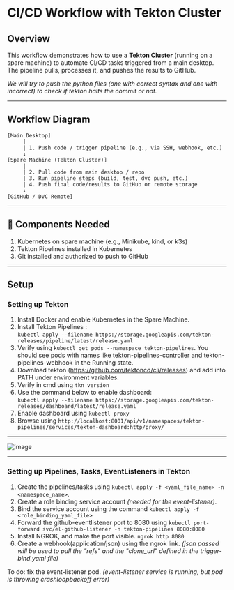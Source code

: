 # CI/CD Workflow with Tekton Cluster

## Overview

This workflow demonstrates how to use a **Tekton Cluster** (running on a spare machine) to automate CI/CD tasks triggered from a main desktop. The pipeline pulls, processes it, and pushes the results to GitHub.

_We will try to push the python files (one with correct syntax and one with incorrect) to check if tekton halts the commit or not._

---

## Workflow Diagram

```plaintext
[Main Desktop]
     |
     | 1. Push code / trigger pipeline (e.g., via SSH, webhook, etc.)
     ↓
[Spare Machine (Tekton Cluster)]
     |
     | 2. Pull code from main desktop / repo
     | 3. Run pipeline steps (build, test, dvc push, etc.)
     | 4. Push final code/results to GitHub or remote storage
     ↓
[GitHub / DVC Remote]
```
---

## 🧩 Components Needed
1. Kubernetes on spare machine (e.g., Minikube, kind, or k3s)
2. Tekton Pipelines installed in Kubernetes
3. Git installed and authorized to push to GitHub

---

## Setup

### Setting up Tekton

1. Install Docker and enable Kubernetes in the Spare Machine.
2. Install Tekton Pipelines :</br>
   ``kubectl apply --filename https://storage.googleapis.com/tekton-releases/pipeline/latest/release.yaml``
3. Verify using ``kubectl get pods --namespace tekton-pipelines``.
   You should see pods with names like tekton-pipelines-controller and tekton-pipelines-webhook in the Running state.
4. Download tekton (https://github.com/tektoncd/cli/releases) and add into PATH under environment variables.
5. Verify in cmd using ``tkn version``
6. Use the command below to enable dashboard: </br>
   ``kubectl apply --filename https://storage.googleapis.com/tekton-releases/dashboard/latest/release.yaml``
7. Enable dashboard using ``kubectl proxy``
8. Browse using ``http://localhost:8001/api/v1/namespaces/tekton-pipelines/services/tekton-dashboard:http/proxy/``

---

![image](https://github.com/user-attachments/assets/5378faa5-458d-4ffd-9fa0-8e07b62acb0f)

---

### Setting up Pipelines, Tasks, EventListeners in Tekton

1. Create the pipelines/tasks using ``kubectl apply -f <yaml_file_name> -n <namespace_name>``.
2. Create a role binding service account _(needed for the event-listener)_.
3. Bind the service account using the command ``kubectl apply -f <role_binding_yaml_file>``
4. Forward the github-eventlistener port to 8080 using ``kubectl port-forward svc/el-github-listener -n tekton-pipelines 8080:8080``
5. Install NGROK, and make the port visible. ``ngrok http 8080``
6. Create a webhook(application/json) using the ngrok link. _(json passed will be used to pull the "refs" and the "clone_url" defined in the trigger-bind.yaml file)_

To do: fix the event-listener pod. _(event-listener service is running, but pod is throwing crashloopbackoff error)_

